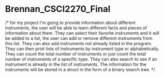 # Brennan_CSCI2270_Final
/* for my project I'm going to provide information about different instruments, the user will be able to learn different facts and pieces of information about them.  They can select their favorite instruments and it will be added to a list, the user can add or remove different instruments from this list. They can also add instruments not already listed in the program.  They can then print lists of instruments by instrument type or alphabetically.  They can count the total number of instruments or just count the total number of instruments of a specific type.  They can also search to see if an instrument is already in the list of instruments. The information for the instruments will be stored in a struct in the form of a binary search tree. */
